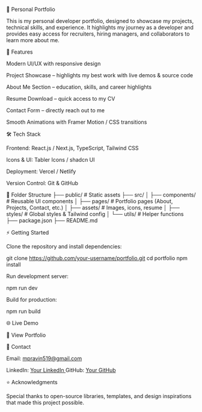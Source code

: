 🚀 Personal Portfolio

This is my personal developer portfolio, designed to showcase my projects, technical skills, and experience. It highlights my journey as a developer and provides easy access for recruiters, hiring managers, and collaborators to learn more about me.

📌 Features

Modern UI/UX with responsive design

Project Showcase – highlights my best work with live demos & source code

About Me Section – education, skills, and career highlights

Resume Download – quick access to my CV

Contact Form – directly reach out to me

Smooth Animations with Framer Motion / CSS transitions

🛠️ Tech Stack

Frontend: React.js / Next.js, TypeScript, Tailwind CSS

Icons & UI: Tabler Icons / shadcn UI

Deployment: Vercel / Netlify

Version Control: Git & GitHub

📂 Folder Structure
├── public/           # Static assets
├── src/
│   ├── components/   # Reusable UI components
│   ├── pages/        # Portfolio pages (About, Projects, Contact, etc.)
│   ├── assets/       # Images, icons, resume
│   ├── styles/       # Global styles & Tailwind config
│   └── utils/        # Helper functions
├── package.json
├── README.md

⚡ Getting Started

Clone the repository and install dependencies:

git clone https://github.com/your-username/portfolio.git
cd portfolio
npm install


Run development server:

npm run dev


Build for production:

npm run build

🌐 Live Demo

🔗 View Portfolio

📧 Contact

Email: mpravin519@gmail.com

LinkedIn: [Your LinkedIn
](https://www.linkedin.com/in/pravin-m-67a3a932a/)
GitHub: [Your GitHub](https://github.com/pravin2303)

⭐ Acknowledgments

Special thanks to open-source libraries, templates, and design inspirations that made this project possible.
